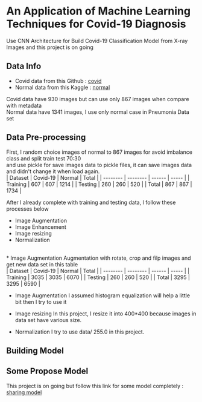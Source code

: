 # An Application of Machine Learning Techniques for Covid-19 Diagnosis <br>

Use CNN Architecture for Build Covid-19 Classification Model from X-ray Images and this project is on going <br>

## Data Info
 * Covid data from this Github : [covid](https://github.com/ieee8023/covid-chestxray-dataset)
 * Normal data from this Kaggle : [normal](https://www.kaggle.com/paultimothymooney/chest-xray-pneumonia) <br>
 
 Covid data have 930 images but can use only 867 images when compare with metadata <br>
 Normal data have 1341 images, I use only normal case in Pneumonia Data set <br>

## Data Pre-processing
 
 First, I random choice images of normal to 867 images for avoid imbalance class and split train test 70:30 <br>
 and use pickle for save images data to pickle files, it can save images data and didn't change it when load again. <br>
 | Dataset   | Covid-19 | Normal | Total |
 | --------  | -------- | ------ | ----- |
 | Training  |    607   |  607   |  1214 |
 | Testing   |    260   |  260   |  520  |
 | Total     |    867   |  867   |  1734 |
 
 After I already complete with training and testing data, I follow these processes below <br>
 * Image Augmentation
 * Image Enhancement
 * Image resizing
 * Normalization
 <br>
 * Image Augmentation
   Augmentation with rotate, crop and filp images and get new data set in this table <br>
 | Dataset   | Covid-19 | Normal | Total |
 | --------  | -------- | ------ | ----- |
 | Training  |    3035  |  3035  |  6070 |
 | Testing   |    260   |  260   |  520  |
 | Total     |    3295  |  3295  |  6590 |
 
 * Image Augmentation 
   I assumed histogram equalization will help a little bit then I try to use it
   
 * Image resizing
   In this project, I resize it into 400*400 because images in data set have various size.
 
 * Normalization
   I try to use data/ 255.0 in this project.

## Building Model
 
## Some Propose Model
 This project is on going but follow this link for some model completely : [sharing model](https://drive.google.com/drive/folders/1PohYcNMkky6X1F_luz3Av6wWWR0fGvW5)